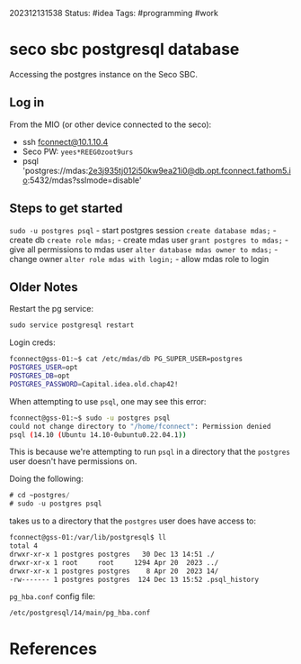 202312131538
Status: #idea
Tags: #programming #work 

# seco sbc postgresql database
Accessing the postgres instance on the Seco SBC.

## Log in 
From the MIO (or other device connected to the seco):
- ssh fconnect@10.1.10.4
- Seco PW: `yees*REEG0zoot9urs`
- psql 'postgres://mdas:2e3j935tj012i50kw9ea21i0@db.opt.fconnect.fathom5.io:5432/mdas?sslmode=disable'
## Steps to get started
 `sudo -u postgres psql` - start postgres session
 `create database mdas;` - create db
 `create role mdas;` - create mdas user
`grant postgres to mdas;` - give all permissions to mdas user
`alter database mdas owner to mdas;` - change owner
`alter role mdas with login;` - allow mdas role to login

## Older Notes
Restart the pg service:
```sql
sudo service postgresql restart
```
Login creds:
```bash
fconnect@gss-01:~$ cat /etc/mdas/db PG_SUPER_USER=postgres 
POSTGRES_USER=opt 
POSTGRES_DB=opt
POSTGRES_PASSWORD=Capital.idea.old.chap42!
```

When attempting to use `psql`, one may see this error:
```bash
fconnect@gss-01:~$ sudo -u postgres psql
could not change directory to "/home/fconnect": Permission denied
psql (14.10 (Ubuntu 14.10-0ubuntu0.22.04.1))
```
This is because we're attempting to run `psql` in a directory that the `postgres` user doesn't have permissions on. 

Doing the following:
```sql
# cd ~postgres/
# sudo -u postgres psql
```
takes us to a directory that the `postgres` user does have access to:
```bash
fconnect@gss-01:/var/lib/postgresql$ ll
total 4
drwxr-xr-x 1 postgres postgres   30 Dec 13 14:51 ./
drwxr-xr-x 1 root     root     1294 Apr 20  2023 ../
drwxr-xr-x 1 postgres postgres    8 Apr 20  2023 14/
-rw------- 1 postgres postgres  124 Dec 13 15:52 .psql_history
```
`pg_hba.conf` config file:
```bash
/etc/postgresql/14/main/pg_hba.conf
```
# References

